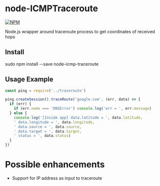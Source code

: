 # node-ICMPTraceroute

[![NPM](https://nodei.co/npm/nodejs-traceroute.png?downloads=true&downloadRank=true&stars=true)](https://www.npmjs.com/package/node-icmp-traceroute)

Node.js wrapper around traceroute process to get coordinates of received hops

## Install

  sudo npm install --save node-icmp-traceroute

## Usage Example

```javascript
const ping = require('../traceroute')

ping.createSession().traceRoute('google.com', (err, data) => {
  if (err) {
    if (err.name === 'DNSError') console.log('err = ', err.message)
  } else {
    console.log('[Inside app] data.latitude = ', data.latitude,
    ' data.longitude = ', data.longitude,
    ' data.source = ', data.source,
    ' data.target = ', data.target,
    ' status = ', data.status)
  }
})

```
# Possible enhancements
- Support for IP address as input to traceroute
